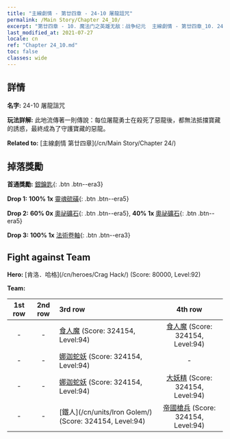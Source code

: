 ```yaml
---
title: "主線劇情 - 第廿四章 - 24-10 屠龍詛咒"
permalink: /Main Story/Chapter 24_10/
excerpt: "第廿四章 - 10. 魔法门之英雄无敌：战争纪元  主線劇情 - 第廿四章_10. 24-10 屠龍詛咒"
last_modified_at: 2021-07-27
locale: cn
ref: "Chapter 24_10.md"
toc: false
classes: wide
---
```


## 詳情

 **名字:** 24-10 屠龍詛咒

 **玩法詳解:** 此地流傳著一則傳說：每位屠龍勇士在殺死了惡龍後，都無法抵擋寶藏的誘惑，最終成為了守護寶藏的惡龍。

 **Related to:** [主線劇情 第廿四章](/cn/Main Story/Chapter 24/)

## 掉落獎勵

 **首通獎勵:** [銀鑰匙](/cn/Items/con_693/){: .btn .btn--era3}

 **Drop 1:** **100% 1x** [靈魂硫磺](/cn/Items/mat_85/){: .btn .btn--era5}

 **Drop 2:** **60% 0x** [奧祕礦石](/cn/Items/mat_75/){: .btn .btn--era5}, **40% 1x** [奧祕礦石](/cn/Items/mat_75/){: .btn .btn--era5}

 **Drop 3:** **100% 1x** [法術卷軸](/cn/Items/con_694/){: .btn .btn--era3}


## Fight against Team
 **Hero:** [肯洛．哈格](/cn/heroes/Crag Hack/) (Score: 80000, Level:92)

 **Team:**


  | 1st row | 2nd row | 3rd row | 4th row |
  |:----:|:----:|:----|:----:|
  | - | - | [食人魔](/cn/units/Ogre/) (Score: 324154, Level:94)  | [食人魔](/cn/units/Ogre/) (Score: 324154, Level:94)  |
  | - | - | [娜迦蛇妖](/cn/units/Naga/) (Score: 324154, Level:94)  | - |
  | - | - | [娜迦蛇妖](/cn/units/Naga/) (Score: 324154, Level:94)  | [大妖精](/cn/units/Gremlin/) (Score: 324154, Level:94)  |
  | - | - | [鐵人](/cn/units/Iron Golem/) (Score: 324154, Level:94)  | [帝國槍兵](/cn/units/Pikeman/) (Score: 324154, Level:94)  |


